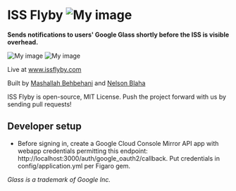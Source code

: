 ISS Flyby ![My image](https://api.travis-ci.org/Groovitation/issflyby.png)
========

**Sends notifications to users' Google Glass shortly before the ISS is visible overhead.**

![My image](http://www.issflyby.com/iss_dev.jpg)
![My image](http://www.issflyby.com/nexus4_small.png)

Live at www.issflyby.com

Built by [Mashallah Behbehani](https://github.com/mkbehbehani) and [Nelson Blaha](https://github.com/nelsonblaha)

ISS Flyby is open-source, MIT License. Push the project forward with us by sending pull requests!


Developer setup
---------------------

- Before signing in, create a Google Cloud Console Mirror API app with webapp credentials permitting this endpoint: http://localhost:3000/auth/google_oauth2/callback. Put credentials in config/application.yml per Figaro gem.

_Glass is a trademark of Google Inc._
